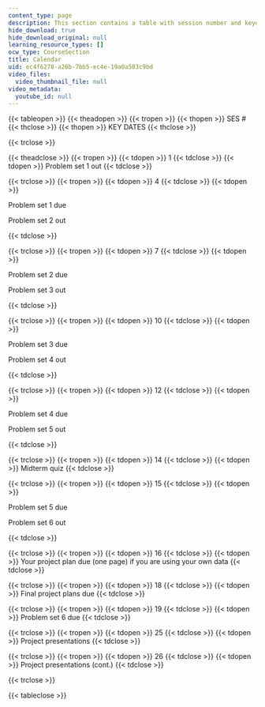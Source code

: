 ```yaml
---
content_type: page
description: This section contains a table with session number and keydates.
hide_download: true
hide_download_original: null
learning_resource_types: []
ocw_type: CourseSection
title: Calendar
uid: ec4f6278-a26b-7bb5-ec4e-19a0a503c9bd
video_files:
  video_thumbnail_file: null
video_metadata:
  youtube_id: null
---
```


{{< tableopen >}}
{{< theadopen >}}
{{< tropen >}}
{{< thopen >}}
SES #
{{< thclose >}}
{{< thopen >}}
KEY DATES
{{< thclose >}}

{{< trclose >}}

{{< theadclose >}}
{{< tropen >}}
{{< tdopen >}}
1
{{< tdclose >}}
{{< tdopen >}}
Problem set 1 out
{{< tdclose >}}

{{< trclose >}}
{{< tropen >}}
{{< tdopen >}}
4
{{< tdclose >}}
{{< tdopen >}}


Problem set 1 due

Problem set 2 out


{{< tdclose >}}

{{< trclose >}}
{{< tropen >}}
{{< tdopen >}}
7
{{< tdclose >}}
{{< tdopen >}}


Problem set 2 due

Problem set 3 out


{{< tdclose >}}

{{< trclose >}}
{{< tropen >}}
{{< tdopen >}}
10
{{< tdclose >}}
{{< tdopen >}}


Problem set 3 due

Problem set 4 out


{{< tdclose >}}

{{< trclose >}}
{{< tropen >}}
{{< tdopen >}}
12
{{< tdclose >}}
{{< tdopen >}}


Problem set 4 due

Problem set 5 out


{{< tdclose >}}

{{< trclose >}}
{{< tropen >}}
{{< tdopen >}}
14
{{< tdclose >}}
{{< tdopen >}}
Midterm quiz
{{< tdclose >}}

{{< trclose >}}
{{< tropen >}}
{{< tdopen >}}
15
{{< tdclose >}}
{{< tdopen >}}


Problem set 5 due

Problem set 6 out


{{< tdclose >}}

{{< trclose >}}
{{< tropen >}}
{{< tdopen >}}
16
{{< tdclose >}}
{{< tdopen >}}
Your project plan due (one page) if you are using your own data
{{< tdclose >}}

{{< trclose >}}
{{< tropen >}}
{{< tdopen >}}
18
{{< tdclose >}}
{{< tdopen >}}
Final project plans due
{{< tdclose >}}

{{< trclose >}}
{{< tropen >}}
{{< tdopen >}}
19
{{< tdclose >}}
{{< tdopen >}}
Problem set 6 due
{{< tdclose >}}

{{< trclose >}}
{{< tropen >}}
{{< tdopen >}}
25
{{< tdclose >}}
{{< tdopen >}}
Project presentations
{{< tdclose >}}

{{< trclose >}}
{{< tropen >}}
{{< tdopen >}}
26
{{< tdclose >}}
{{< tdopen >}}
Project presentations (cont.)
{{< tdclose >}}

{{< trclose >}}

{{< tableclose >}}